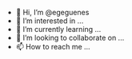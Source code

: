 - 👋 Hi, I’m @egeguenes
- 👀 I’m interested in ...
- 🌱 I’m currently learning ...
- 💞️ I’m looking to collaborate on ...
- 📫 How to reach me ...

<!---
egeguenes/egeguenes is a ✨ special ✨ repository because its `README.md` (this file) appears on your GitHub profile.
You can click the Preview link to take a look at your changes.
--->
